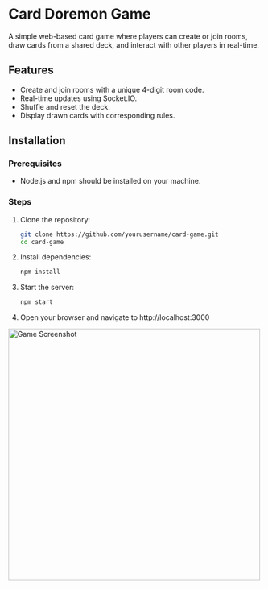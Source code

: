 # Card Doremon Game

A simple web-based card game where players can create or join rooms, draw cards from a shared deck, and interact with other players in real-time.

## Features

- Create and join rooms with a unique 4-digit room code.
- Real-time updates using Socket.IO.
- Shuffle and reset the deck.
- Display drawn cards with corresponding rules.

## Installation

### Prerequisites

- Node.js and npm should be installed on your machine.

### Steps

1. Clone the repository:

   ```bash
   git clone https://github.com/yourusername/card-game.git
   cd card-game

2. Install dependencies:
    ```bash
    npm install

3. Start the server:
    ```bash
    npm start

4. Open your browser and navigate to http://localhost:3000

<img src="https://i.ytimg.com/vi/3hm9rMq_42o/maxresdefault.jpg" alt="Game Screenshot" width="500">

